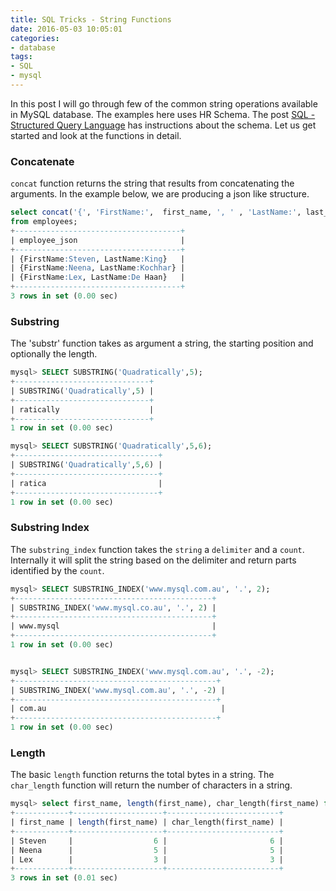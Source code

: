 ```yaml
---
title: SQL Tricks - String Functions
date: 2016-05-03 10:05:01
categories:
- database
tags:
- SQL
- mysql
---
```

In this post I will go through few of the common string operations available in MySQL database. The examples here uses HR Schema. The post [SQL - Structured Query Language](../2015/SQL-Structured-Query-Language.html) has instructions about the schema.  Let us get started and look at the functions in detail.

### Concatenate
`concat` function returns the string that results from concatenating the arguments. In the example below, we are producing a json like structure.

```sql
select concat('{', 'FirstName:',  first_name, ', ' , 'LastName:', last_name , '}') as employee_json
from employees;
+-------------------------------------+
| employee_json                       |
+-------------------------------------+
| {FirstName:Steven, LastName:King}   |
| {FirstName:Neena, LastName:Kochhar} |
| {FirstName:Lex, LastName:De Haan}   |
+-------------------------------------+
3 rows in set (0.00 sec)

```

### Substring
The 'substr' function takes as argument a string, the starting position and optionally the length.

```sql
mysql> SELECT SUBSTRING('Quadratically',5);
+------------------------------+
| SUBSTRING('Quadratically',5) |
+------------------------------+
| ratically                    |
+------------------------------+
1 row in set (0.00 sec)

mysql> SELECT SUBSTRING('Quadratically',5,6);
+--------------------------------+
| SUBSTRING('Quadratically',5,6) |
+--------------------------------+
| ratica                         |
+--------------------------------+
1 row in set (0.00 sec)
```

### Substring Index
The `substring_index` function takes the `string` a `delimiter` and a `count`. Internally it will split the string based on the delimiter and return parts identified by the `count`.

```sql
mysql> SELECT SUBSTRING_INDEX('www.mysql.com.au', '.', 2);
+--------------------------------------------+
| SUBSTRING_INDEX('www.mysql.co.au', '.', 2) |
+--------------------------------------------+
| www.mysql                                  |
+--------------------------------------------+
1 row in set (0.00 sec)


mysql> SELECT SUBSTRING_INDEX('www.mysql.com.au', '.', -2);
+---------------------------------------------+
| SUBSTRING_INDEX('www.mysql.com.au', '.', -2) |
+---------------------------------------------+
| com.au                                       |
+---------------------------------------------+
1 row in set (0.00 sec)

```

### Length
The basic `length` function returns the total bytes in a string. The `char_length` function will return the number of characters in a string.
```sql
mysql> select first_name, length(first_name), char_length(first_name) from employees limit 3;
+------------+--------------------+-------------------------+
| first_name | length(first_name) | char_length(first_name) |
+------------+--------------------+-------------------------+
| Steven     |                  6 |                       6 |
| Neena      |                  5 |                       5 |
| Lex        |                  3 |                       3 |
+------------+--------------------+-------------------------+
3 rows in set (0.01 sec)
```
